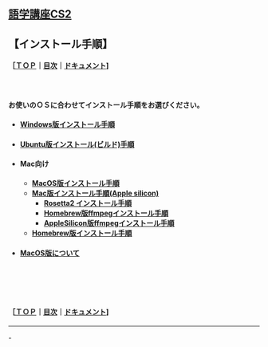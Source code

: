 ## [語学講座CS2](https://csreviser.github.io/CaptureStream2/) 
## 【インストール手順】　　
#### ［[ＴＯＰ](./)**｜**[目次](./#目次)**｜**[ドキュメント](./#ドキュメント-1)]
####   　
**お使いのＯＳに合わせてインストール手順をお選びください。**

* #### [Windows版インストール手順](./install_win)
* #### [Ubuntu版インストール(ビルド)手順](./install_linux) 
* #### Mac向け
    * **[MacOS版インストール手順](./install_mac)**
    * **[Mac版インストール手順(Apple silicon)](https://csreviser.github.io/CaptureStream2/install_mac_arm)**
        * **[Rosetta2 インストール手順](https://csreviser.github.io/CaptureStream2/install_mac_rosetta2)**
        * **[Homebrew版ffmpegインストール手順](https://csreviser.github.io/CaptureStream2/install_mac_ffmpeg_homebrew)**
        * **[AppleSilicon版ffmpegインストール手順](https://csreviser.github.io/CaptureStream2/install_mac_ffmpeg)**
    * **[Homebrew版インストール手順](https://github.com/CSReviser/homebrew-capturestream2)**

* #### [MacOS版について](./macos) 


####   　
####   　
#### ［[ＴＯＰ](./)**｜**[目次](./#目次)**｜**[ドキュメント](./#ドキュメント-1)]

*** 
 <link rel="shortcut icon" type="image/x-icon" href="https://avatars.githubusercontent.com/u/46049273?v=4">
 <meta name="twitter:image:src" content="https://avatars.githubusercontent.com/u/46049273?v=4">
-

